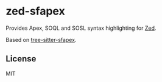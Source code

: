 # zed-sfapex

Provides Apex, SOQL and SOSL syntax highlighting for [Zed](https://github.com/zed-industries/zed).

Based on [tree-sitter-sfapex](https://github.com/aheber/tree-sitter-sfapex).

## License

MIT